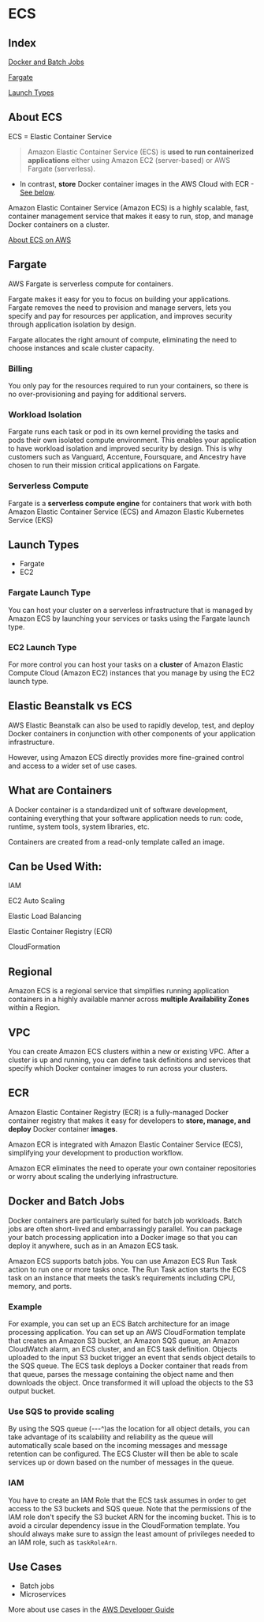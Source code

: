 # ECS

## Index
 
[Docker and Batch Jobs](#Docker-and-Batch-Jobs)

[Fargate](#Fargate)

[Launch Types](#Launch-Types)

## About ECS

ECS = Elastic Container Service

> Amazon Elastic Container Service (ECS) is **used to run containerized applications** either using Amazon EC2 (server-based) or AWS Fargate (serverless).

* In contrast, **store** Docker container images in the AWS Cloud with ECR - [See below](#ECR).

Amazon Elastic Container Service (Amazon ECS) is a highly scalable, fast, container management service that makes it easy to run, stop, and manage Docker containers on a cluster.

[About ECS on AWS](https://aws.amazon.com/ecs/)

## Fargate

AWS Fargate is serverless compute for containers.

Fargate makes it easy for you to focus on building your applications. Fargate removes the need to provision and manage servers, lets you specify and pay for resources per application, and improves security through application isolation by design.

Fargate allocates the right amount of compute, eliminating the need to choose instances and scale cluster capacity. 

### Billing

You only pay for the resources required to run your containers, so there is no over-provisioning and paying for additional servers.

### Workload Isolation

Fargate runs each task or pod in its own kernel providing the tasks and pods their own isolated compute environment. This enables your application to have workload isolation and improved security by design. This is why customers such as Vanguard, Accenture, Foursquare, and Ancestry have chosen to run their mission critical applications on Fargate.

### Serverless Compute

Fargate is a **serverless compute engine** for containers that work with both Amazon Elastic Container Service (ECS) and Amazon Elastic Kubernetes Service (EKS)

## Launch Types

* Fargate
* EC2

### Fargate Launch Type

You can host your cluster on a serverless infrastructure that is managed by Amazon ECS by launching your services or tasks using the Fargate launch type. 

### EC2 Launch Type

For more control you can host your tasks on a **cluster** of Amazon Elastic Compute Cloud (Amazon EC2) instances that you manage by using the EC2 launch type.

## Elastic Beanstalk vs ECS

AWS Elastic Beanstalk can also be used to rapidly develop, test, and deploy Docker containers in conjunction with other components of your application infrastructure. 

However, using Amazon ECS directly provides more fine-grained control and access to a wider set of use cases.

## What are Containers

A Docker container is a standardized unit of software development, containing everything that your software application needs to run: code, runtime, system tools, system libraries, etc. 

Containers are created from a read-only template called an image.

## Can be Used With:

IAM

EC2 Auto Scaling

Elastic Load Balancing

Elastic Container Registry (ECR)

CloudFormation

## Regional

Amazon ECS is a regional service that simplifies running application containers in a highly available manner across **multiple Availability Zones** within a Region. 

## VPC

You can create Amazon ECS clusters within a new or existing VPC. After a cluster is up and running, you can define task definitions and services that specify which Docker container images to run across your clusters.

## ECR

Amazon Elastic Container Registry (ECR) is a fully-managed Docker container registry that makes it easy for developers to **store, manage, and deploy** Docker container **images**. 

Amazon ECR is integrated with Amazon Elastic Container Service (ECS), simplifying your development to production workflow. 

Amazon ECR eliminates the need to operate your own container repositories or worry about scaling the underlying infrastructure.

## Docker and Batch Jobs

Docker containers are particularly suited for batch job workloads. Batch jobs are often short-lived and embarrassingly parallel. You can package your batch processing application into a Docker image so that you can deploy it anywhere, such as in an Amazon ECS task.

Amazon ECS supports batch jobs. You can use Amazon ECS Run Task action to run one or more tasks once. The Run Task action starts the ECS task on an instance that meets the task’s requirements including CPU, memory, and ports.

### Example

For example, you can set up an ECS Batch architecture for an image processing application. You can set up an AWS CloudFormation template that creates an Amazon S3 bucket, an Amazon SQS queue, an Amazon CloudWatch alarm, an ECS cluster, and an ECS task definition. Objects uploaded to the input S3 bucket trigger an event that sends object details to the SQS queue. The ECS task deploys a Docker container that reads from that queue, parses the message containing the object name and then downloads the object. Once transformed it will upload the objects to the S3 output bucket.

### Use SQS to provide scaling

By using the SQS queue (---^)as the location for all object details, you can take advantage of its scalability and reliability as the queue will automatically scale based on the incoming messages and message retention can be configured. The ECS Cluster will then be able to scale services up or down based on the number of messages in the queue.

### IAM

You have to create an IAM Role that the ECS task assumes in order to get access to the S3 buckets and SQS queue. Note that the permissions of the IAM role don't specify the S3 bucket ARN for the incoming bucket. This is to avoid a circular dependency issue in the CloudFormation template. You should always make sure to assign the least amount of privileges needed to an IAM role, such as `taskRoleArn`.

## Use Cases

* Batch jobs
* Microservices

More about use cases in the [AWS Developer Guide](https://docs.aws.amazon.com/AmazonECS/latest/developerguide/common_use_cases.html)